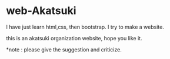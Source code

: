 # web-Akatsuki
I have just learn html,css, then bootstrap. I try to make a website. 

this is an akatsuki organization website, hope you like it.

*note :
please give the suggestion and criticize.
